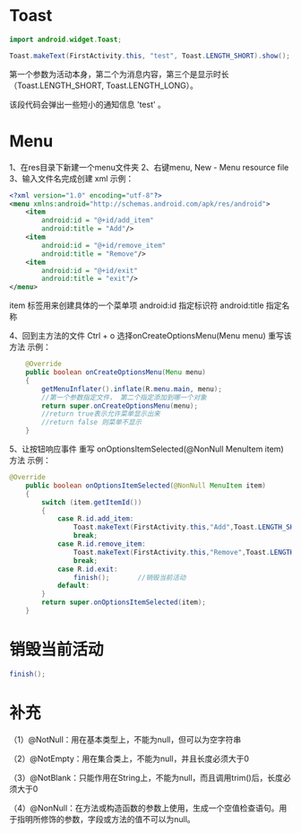 ﻿---
date: 2020-03-22 12:34:18
tags:
    - android
---

# Toast
```java
import android.widget.Toast;
```
```java
Toast.makeText(FirstActivity.this, "test", Toast.LENGTH_SHORT).show();
```
第一个参数为活动本身，第二个为消息内容，第三个是显示时长（Toast.LENGTH_SHORT, Toast.LENGTH_LONG）。

该段代码会弹出一些短小的通知信息 'test' 。

# Menu
1、在res目录下新建一个menu文件夹
2、右键menu, New - Menu resource file
3、输入文件名完成创建 xml
示例：
```xml
<?xml version="1.0" encoding="utf-8"?>
<menu xmlns:android="http://schemas.android.com/apk/res/android">
    <item
        android:id = "@+id/add_item"
        android:title = "Add"/>
    <item
        android:id = "@+id/remove_item"
        android:title = "Remove"/>
    <item
        android:id = "@+id/exit"
        android:title = "exit"/>
</menu>
```
item 标签用来创建具体的一个菜单项
android:id 指定标识符
android:title 指定名称

4、回到主方法的文件
Ctrl + o 选择onCreateOptionsMenu(Menu menu)
重写该方法
示例：
```java
    @Override
    public boolean onCreateOptionsMenu(Menu menu)
    {
        getMenuInflater().inflate(R.menu.main, menu);
        //第一个参数指定文件， 第二个指定添加到哪一个对象
        return super.onCreateOptionsMenu(menu);
        //return true表示允许菜单显示出来
        //return false 则菜单不显示
    }
```

5、让按钮响应事件
重写 onOptionsItemSelected(@NonNull MenuItem item) 方法
示例：
```java
@Override
    public boolean onOptionsItemSelected(@NonNull MenuItem item)
    {
        switch (item.getItemId())
        {
            case R.id.add_item:
                Toast.makeText(FirstActivity.this,"Add",Toast.LENGTH_SHORT).show();
                break;
            case R.id.remove_item:
                Toast.makeText(FirstActivity.this,"Remove",Toast.LENGTH_SHORT).show();
                break;
            case R.id.exit:
                finish();		//销毁当前活动
            default:
        }
        return super.onOptionsItemSelected(item);
    }
```

# 销毁当前活动
```java
finish();
```

# 补充
（1）@NotNull：用在基本类型上，不能为null，但可以为空字符串

（2）@NotEmpty：用在集合类上，不能为null，并且长度必须大于0

（3）@NotBlank：只能作用在String上，不能为null，而且调用trim()后，长度必须大于0

（4）@NonNull：在方法或构造函数的参数上使用，生成一个空值检查语句。用于指明所修饰的参数，字段或方法的值不可以为null。


